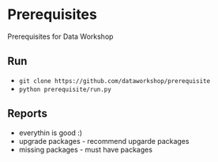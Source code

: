 # Prerequisites
Prerequisites for Data Workshop

## Run
* `git clone https://github.com/dataworkshop/prerequisite`
* `python prerequisite/run.py`

## Reports
* everythin is good :)
* upgrade packages - recommend upgarde packages
* missing packages - must have packages





